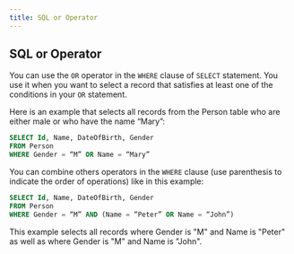 ```yaml
---
title: SQL or Operator
---
```

## SQL or Operator

You can use the `OR` operator in the `WHERE` clause of `SELECT` statement. You use it when you want to select a record that satisfies at least one of the conditions in your `OR` statement.

Here is an example that selects all records from the Person table who are either male or who have the name “Mary”:

```sql
SELECT Id, Name, DateOfBirth, Gender
FROM Person
WHERE Gender = “M” OR Name = “Mary”
```

You can combine others operators in the `WHERE` clause (use parenthesis to indicate the order of operations) like in this example:

```sql
SELECT Id, Name, DateOfBirth, Gender
FROM Person
WHERE Gender = “M” AND (Name = “Peter” OR Name = “John”)
```

This example selects all records where Gender is "M" and Name is "Peter" as well as where Gender is "M" and Name is "John". 
